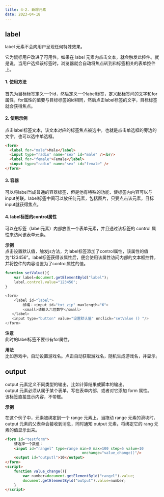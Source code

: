 ```yaml
---
title: 4-2. 新增元素
date: 2023-04-18
---
```


## label
label 元素不会向用户呈现任何特殊效果。  

它为鼠标用户改进了可用性。如果在 label 元素内点击文本，就会触发此控件。就是说，当用户选择该标签时，浏览器就会自动将焦点转到和标签相关的表单控件上。

#### 1. 使用方法
首先为目标标签定义一个id，然后定义一个label标签，定义起标签间的文字和for属性，for属性的值要与目标标签的id相同，然后点击label标签的文字，目标标签就会获得焦点。

#### 2. 使用示例
点击label标签文本，该文本对应的标签焦点被选中，也就是点击单选框的旁边的文字，也可以选中单选框。
```html
<form>
  <label for="male">Male</label>
  <input type="radio" name="sex" id="male" /><br/>
  <label for="female">Female</label>
  <input type="radio" name="sex" id="female" />
</form>
```

#### 3. 容器
可以将label当成普通的容器标签，但是他有特殊的功能，使标签内内容可以与input关联。label标签中间可以放任何元素，包括图片，只要点击该元素，目标input就获得焦点。
#### 4. label标签的control属性
可以在标签（label元素）内部放置一个表单元素，并且通过该标签的 control 属性来访问该表单元素。

**示例**  
点击设置默认值，触发js方法，为label标签添加了control属性，该属性的值为“123456”。label标签获得该属性后，便会使用该属性访问内部的文本框控件，并将控件的内容设置为了control属性的值。
```js
function setValue(){
    var label=document.getElementByld("label");
    label.control.value="123456";
}

<form>
    <label id="label">
        邮编：<input id="txt_zip" maxlength="6">
        <small>请输入六位数字</small>
   </label>
   <input type="button" value="设置默认值" onclick="setValue () "/>
</form>
```
**注意**  
此时的label标签不要带有for属性。

**用法**  
比如游戏中，自动设置游戏名。点击自动获取游戏名，随机生成游戏名，并显示。

## output
output 元素定义不同类型的输出，比如计算结果或脚本的输出。  
output 元素必须从属于某个表单，写在表单内部，或者对它添加 form 属性。  
该标签直接显示内容，不带框。

**示例**  

在这个例子中，元素被绑定到一个 range 元素上，当拖动 range 元素的滑块时， output 元素的父表单会接收到消息，同时通知 output 元素，将绑定它的 rang 元素的值显示出来。
```html
<form id="testform">
    请选择一个数值：
    <input id="rangel" type=range min=0 max=100 step=5 value=10
                                   onchange="value_change()"/>
    <output id="outputl">10</output>
</form>
<script>
    function value_change(){
        var number=document.getElementByld("rangel").value;
        document.getElementByld("output").value=number;
    } 
</script>       
```
